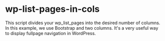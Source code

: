 # wp-list-pages-in-cols
This script divides your wp_list_pages into the desired number of columns. In this example, we use Bootstrap and two columns. It's a very useful way to display fullpage navigation in WordPress.
